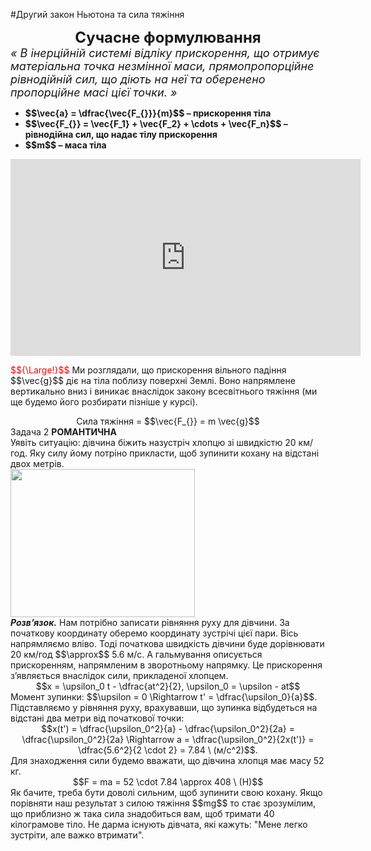 #Другий закон Ньютона та сила тяжiння

<div align="center"><span class="p1"><b><font size="5">Сучасне формулювання</font></b></span></div>

<div class="space"><font size="4"><i>« В iнерцiйній системi вiдлiку прискорення, що отримує матерiальна точка незмiнної маси, прямопропорцiйне рiвнодiйнiй сил, що дiють на неї та оберенено пропорцiйне масi цiєї точки. »</i></font></div>

<ul>
<div class="space"><li><span class="p1"><b>$$\vec{a} = \dfrac{\vec{F_{}}}{m}$$ – прискорення тіла</b></span></div>
</li>
<div class="space"><li><span class="p1"><b>$$\vec{F_{}} = \vec{F_1} + \vec{F_2} + \cdots + \vec{F_n}$$ – рiвнодiйна сил, що надає тiлу прискорення</b></span></div>
</li>
<div class="space"><li><span class="p1"><b>$$m$$ – маса тiла</b></span></div>
</li>
</ul>

<div class="space"><div class="fluidMedia">
<iframe width="560" height="315" src="https://www.youtube.com/embed/6WCxmgLJ5TI" frameborder="0" allowfullscreen></iframe>
</div></div>

<p class="p3"><font color="red">$${\Large!}$$</font> Ми розглядали, що прискорення вiльного падiння $$\vec{g}$$ дiє на тiла поблизу поверхнi Землi. Воно напрямлене вертикально вниз i виникає внаслiдок закону всесвiтнього тяжiння (ми ще будемо його розбирати пiзнiше у курсi).</div>

<div align="center" class="space"><span class="p1">Сила тяжiння = $$\vec{F_{}} = m \vec{g}$$</span></div>

<div class="task-wrap">
<span class="task">Задача 2</span> <b>РОМАНТИЧНА</b>
<div class="task-text">
<div class="space">Уявiть ситуацiю: дiвчина бiжить назустрiч хлопцю зi швидкiстю 20 км/год. Яку силу йому потрiно прикласти, щоб зупинити кохану на відстані двох метрів.</div>

<div class="space"><img class="image" width="295" height="237" src="https://rawgit.com/chudaol/ed-era-book-physics/master/images/chapter_4/8.png"></div>

<div class="space"><b><i>Розв’язок.</i></b> Нам потрiбно записати рiвняння руху для дiвчини. За початкову координату оберемо координату зустрiчi цiєї пари. Вiсь напрямляємо влiво. Тодi початкова швидкiсть дiвчини буде дорiвнювати 20 км/год $$\approx$$ 5.6 м/с. А гальмування описується прискоренням, напрямленим в зворотньому напрямку. Це прискорення з’являється внаслiдок сили, прикладеної хлопцем.</div>
<div class="space" align="center">$$x = \upsilon_0 t - \dfrac{at^2}{2}, \upsilon_0 = \upsilon - at$$</div>
Момент зупинки: $$\upsilon = 0 \Rightarrow t' = \dfrac{\upsilon_0}{a}$$.

<div class="space">Пiдставляємо у рiвняння руху, врахувавши, що зупинка вiдбудеться на вiдстанi
два метри вiд початкової точки:</div>
<div class="space" align="center">$$x(t') = \dfrac{\upsilon_0^2}{a} - \dfrac{\upsilon_0^2}{2a} = \dfrac{\upsilon_0^2}{2a} \Rightarrow a = \dfrac{\upsilon_0^2}{2x(t')} = \dfrac{5.6^2}{2 \cdot 2} = 7.84 \ (м/c^2)$$.</div>
<div class="space">Для знаходження сили будемо вважати, що дiвчина хлопця має масу 52 кг.</div>
<div class="space" align="center">$$F = ma = 52 \cdot 7.84 \approx 408 \  (H)$$</div>
Як бачите, треба бути доволi сильним, щоб зупинити свою кохану. Якщо порiвняти наш результат з силою тяжiння $$mg$$ то стає зрозумiлим, що приблизно ж така сила знадобиться вам, щоб тримати 40 кiлограмове тiло. Не дарма існують дiвчата, якi кажуть: "Мене легко зустрiти, але важко втримати".
</div>
</div>


